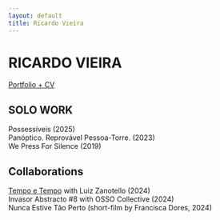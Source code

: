 ```yaml
---
layout: default
title: Ricardo Vieira
---
```


# RICARDO VIEIRA  
[Portfolio + CV](https://drive.google.com/file/d/1h6vjKp67jGPnLY6Mnubx8NZEv_2xnL_1/view?usp=sharing)

## SOLO WORK
Possessíveis (2025)  
Panóptico. Reprovável Pessoa-Torre. (2023)  
We Press For Silence (2019)  

## Collaborations
[Tempo e Tempo](https://luizzanotello.com/tempo-e-tempo/) with Luiz Zanotello (2024)  
Invasor Abstracto #8 with OSSO Collective (2024)  
Nunca Estive Tão Perto (short-film by Francisca Dores, 2024)
